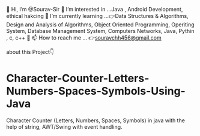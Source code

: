 👋 Hi, I’m @Sourav-Sir
👀 I’m interested in ...Java , Android Development, ethical hakcing
🌱 I’m currently learning ...👉Data Structures & Algorithms, Design and Analysis of Algorithms, Object Oriented Programming, Operiting System, Database Management System, Computers Networks, Java, Pythin , c, c++
💞️
📫 How to reach me ... 👉souravchh456@gmail.com

about this Project👇
# Character-Counter-Letters-Numbers-Spaces-Symbols-Using-Java
Character Counter (Letters, Numbers, Spaces, Symbols) in java with the help of string, AWT/Swing with event handling.
